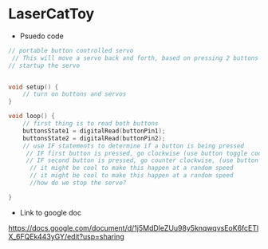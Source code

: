 # LaserCatToy

* Psuedo code
```C++
// portable button controlled servo
 // This will move a servo back and forth, based on pressing 2 buttons
// startup the servo


void setup() {
    // turn on buttons and servos
}

void loop() {
    // first thing is to read both buttons 
    buttonsState1 = digitalRead(buttonPin1);
    buttonsState2 = digitalRead(buttonPin2);
    // use IF statements to determine if a button is being pressed 
     // IF first button is pressed, go clockwise (use button toggle code)
     // IF second button is pressed, go counter clockwise, (use button toggle code) 
      // it might be cool to make this happen at a random speed 
      // it might be cool to make this happen at a random speed
      //how do we stop the servo?

}
```
* Link to google doc

https://docs.google.com/document/d/1j5MdDleZUu98y5knqwqvsEoK6fcETlX_6FQEk443yGY/edit?usp=sharing

